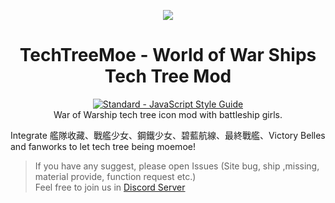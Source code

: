 <p align="center"><img src="https://github.com/harukaxxxx/TechTreeMoe/blob/master/static/images/readme_logo.png?raw=true"></p>
<h1 align="center">TechTreeMoe - World of War Ships Tech Tree Mod</h1>
<p align="center"><a href="https://standardjs.com/"><img src="https://img.shields.io/badge/code_style-standard-brightgreen.svg" alt="Standard - JavaScript Style Guide"></a><br>
War of Warship tech tree icon mod with battleship girls.</p>
<p>Integrate 艦隊收藏、戰艦少女、鋼鐵少女、碧藍航線、最終戰艦、Victory Belles and fanworks to let tech tree being moemoe!</p>
<blockquote>
<p>If you have any suggest, please open Issues (Site bug, ship ,missing, material provide, function request etc.)<br>
Feel free to join us in <a href="https://discord.gg/9jE7eP9">Discord Server</a></p>
</blockquote>
